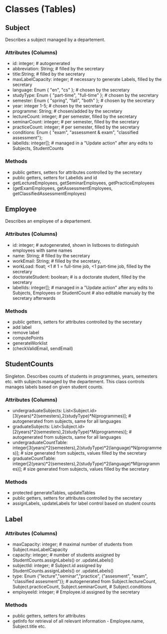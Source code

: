 # Classes (Tables)

## Subject

Describes a subject managed by a departement. 

### Attributes (Columns)

* id: integer; # autogenerated
* abbreviation: String; # filled by the secretary
* title:String; # filled by the secretary
* maxLabelCapacity: integer; # necessary to generate Labels, filled by the secretary
* language: Enum { "en", "cs" }; # chosen by the secretary
* studyType: Enum { "part-time", "full-time" }; # chosen by the secretary
* semester: Enum { "spring", "fall", "both" }; # chosen by the secretary
* year: integer 1-5; # chosen by the secretary
* programme: String; # chosen/added by the secretary
* lectureCount: integer; # per semester, filled by the secretary
* seminarCount: integer; # per semester, filled by the secretary
* practiceCount: integer; # per semester, filled by the secretary
* conditions: Enum { "exam", "assessment & exam", "classified assessment"};
* labelIds: integer\[\]; # managed in a "Update action" after any edits to Subjects, StudentCounts

### Methods

* public getters, setters for attributes controlled by the secretary
* public getters, setters for LabelIds and id
* getLectureEmployees, getSeminarEmployees, getPracticeEmployees
* (getExamEmployees, getAssessmentEmployees, getClassifiedAssessmentEmployes)

## Employee

Describes an employee of a departement.

### Attributes (Columns)

* id: integer; # autogenerated, shown in listboxes to distinguish employees with same names
* name: String; # filled by the secretary
* workEmail: String; # filled by the secretary, 
* workLoad: float; <1 # 1 = full-time job, <1 part-time job, filled by the secretary
* doctorateStudent: boolean; # is a doctorate student, filled by the secretary
* labelIds: integer[]; # managed in a "Update action" after any edits to Subjects, Employees or StudentCount
					  \# also editable manualy by the secretary afterwards

### Methods

* public getters, setters for attributes controlled by the secretary
* add label
* remove label
* computePoints
* generateWorklist
* (checkValidEmail, sendEmail)

## StudentCounts

Singleton.
Describes counts of students in programmes, years, semesters etc. 
with subjects managed by the departement.
This class controls manages labels based on given student counts.

### Attributes (Columns)

* undergraduateSubjects: List<Subject.id>[3(years)*2(semesters),2(studyType)*N(programmes)];
	\# autogenerated from subjects, same for all languages
* graduateSubjects: List<Subject.id>[2(years)*2(semesters),2(studyType)*M(programmes)];
	\# autogenerated from subjects, same for all languages
* undergraduateCountTable: integer[3(years)*2(semesters),2(studyType)*2(language)*N(programmes)];
	\# size generated from subjects, values filled by the secretary
* graduateCountTable: integer[2(years)*2(semesters),2(studyType)*2(language)*M(programmes)];
	\# size generated from subjects, values filled by the secretary

### Methods

* protected generateTables, updateTables
* public getters, setters for attributes controlled by the secretary
* assignLabels, updateLabels for label control based on student counts

## Label

### Attributes (Columns)

* maxCapacity: integer; # maximal number of students from Subject.maxLabelCapacity
* capacity: integer; # number of students assigned by StudentCounts.assignLabels() or .updateLabels()
* subjectId: integer; # Subject.id assigned by StudentCounts.assignLabels() or .updateLabels()
* type: Enum {"lecture","seminar","practice", ("assesment", "exam", "classified assesment")};
	\# autogenerated from Subject.lectureCount, Subject.practiceCount, Subject.seminarCount,
	\# Subject.conditions
* employeeId: integer; # Employee.id assigned by the secretary

### Methods

* public getters, setters for attributes
* getInfo for retrieval of all relevant information - Employee.name, Subject.title etc.


